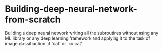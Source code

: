 # Building-deep-neural-network-from-scratch
Building a deep neural network writing all the subroutines without using any ML library or any deep learning framework and applying it to the task of image classifiaction of 'cat' or 'no cat'
